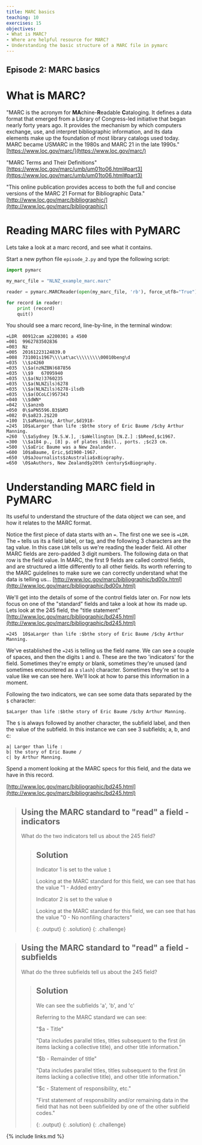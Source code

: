 ```yaml
---
title: MARC basics
teaching: 10
exercises: 15
objectives:
- What is MARC?
- Where are helpful resource for MARC?
- Understanding the basic structure of a MARC file in pymarc
---
```

## Episode 2: MARC basics

# What is MARC?

"MARC is the acronym for **MA**chine-**R**eadable **C**ataloging. It defines a data format that emerged from a Library of Congress-led initiative that began nearly forty years ago. It provides the mechanism by which computers exchange, use, and interpret bibliographic information, and its data elements make up the foundation of most library catalogs used today. MARC became USMARC in the 1980s and MARC 21 in the late 1990s."
[https://www.loc.gov/marc/](https://www.loc.gov/marc/)

"MARC Terms and Their Definitions"
[https://www.loc.gov/marc/umb/um01to06.html#part3](https://www.loc.gov/marc/umb/um01to06.html#part3)

"This online publication provides access to both the full and concise versions of the MARC 21 Format for Bibliographic Data." 
[http://www.loc.gov/marc/bibliographic/](http://www.loc.gov/marc/bibliographic/)


# Reading MARC files with PyMARC

Lets take a look at a marc record, and see what it contains. 

Start a new python file  <code>episode_2.py</code> and type the following script:

```Python
import pymarc

my_marc_file = "NLNZ_example_marc.marc"

reader = pymarc.MARCReader(open(my_marc_file, 'rb'), force_utf8="True") 

for record in reader:
	print (record)
	quit()
```

You should see a marc record, line-by-line, in the terminal window:
```
=LDR  00912cam a2200301 a 4500
=001  9962783502836
=003  Nz
=005  20161223124839.0
=008  731001s1967\\\\at\ac\\\\\\\\\00010beng\d
=035  \\$z4260
=035  \\$a(nzNZBN)687856
=035  \\$9   67095940
=035  \\$a(Nz)3760235
=035  \\$a(NLNZils)6278
=035  \\$a(NLNZils)6278-ilsdb
=035  \\$a(OCoLC)957343
=040  \\$dWN*
=042  \\$anznb
=050  0\$aPN5596.B3$bM3
=082  0\$a823.2$220
=100  1\$aManning, Arthur,$d1918-
=245  10$aLarger than life :$bthe story of Eric Baume /$cby Arthur Manning.
=260  \\$aSydney [N.S.W.], :$aWellington [N.Z.] :$bReed,$c1967.
=300  \\$a184 p., [8] p. of plates :$bill., ports. ;$c23 cm.
=500  \\$aEric Baume was a New Zealander.
=600  10$aBaume, Eric,$d1900-1967.
=650  \0$aJournalists$zAustralia$xBiography.
=650  \0$aAuthors, New Zealand$y20th century$xBiography. 
```

# Understanding MARC field in PyMARC 
Its useful to understand the structure of the data object we can see, and how it relates to the MARC format. 

Notice the first piece of data starts with an <code>=</code>. The first one we see is <code>=LDR</code>. The <code>=</code> tells us its a field label, or tag, and the following 3 characters are the tag value. In this case <code>LDR</code> tells us we're reading the leader field. All other MARC fields are zero-padded 3 digit numbers. The following data on that row is the field value. In MARC, the first 9 fields are called control fields, and are structured a little differently to all other fields. Its worth referring to the MARC guidelines to make sure we can correctly understand what the data is telling us...  [http://www.loc.gov/marc/bibliographic/bd00x.html](http://www.loc.gov/marc/bibliographic/bd00x.html)

We'll get into the details of some of the control fields later on. For now lets focus on one of the "standard" fields and take a look at how its made up. Lets look at the 245 field, the "title statement" [http://www.loc.gov/marc/bibliographic/bd245.html](http://www.loc.gov/marc/bibliographic/bd245.html)

```
=245  10$aLarger than life :$bthe story of Eric Baume /$cby Arthur Manning.
```

We've established the <code>=245</code> is telling us the field name. We can see a couple of spaces, and then the digits <code>1</code> and <code>0</code>. These are the two 'indicators' for the field. Sometimes they're empty or blank, sometimes they're unused (and sometimes encountered as a <code>slash</code>) character. Sometimes they're set to a value like we can see here. We'll look at how to parse this information in a moment. 

Following the two indicators, we can see some data thats separated by the <code>$</code> character:

```
$aLarger than life :$bthe story of Eric Baume /$cby Arthur Manning.
```

The <code>$</code> is always followed by another character, the subfield label, and then the value of the subfield. In this instance we can see 3 subfields; a, b, and c:

```
a| Larger than life :
b| the story of Eric Baume /
c| by Arthur Manning.
```

Spend a moment looking at the MARC specs for this field, and the data we have in this record. 

[http://www.loc.gov/marc/bibliographic/bd245.html](http://www.loc.gov/marc/bibliographic/bd245.html)


> ## Using the MARC standard to "read" a field - indicators
>
> What do the two indicators tell us about the 245 field?
>
>
> > ## Solution
> >
> >Indicator 1 is set to the value <code>1</code>
> >
> >Looking at the MARC standard for this field, we can see that has the value "1 - Added entry"
> >
> >
> >Indicator 2 is set to the value <code>0</code>
> >
> >Looking at the MARC standard for this field, we can see that has the value "0 - No nonfiling characters"
> >
> > {: .output}
> {: .solution}
{: .challenge}


> ## Using the MARC standard to "read" a field - subfields
>
> What do the three subfields tell us about the 245 field?
>
> > ## Solution
> >
> > We can see the subfields 'a', 'b', and 'c'
> >
> > Referring to the MARC standard we can see:
> >
> > "$a - Title"
> >
> > "Data includes parallel titles, titles subsequent to the first (in items lacking a collective title), and other title information."
> >
> >
> > "$b - Remainder of title"
> >
> > "Data includes parallel titles, titles subsequent to the first (in items lacking a collective title), and other title information."
> >
> >
> >  "$c - Statement of responsibility, etc."
> >
> > "First statement of responsibility and/or remaining data in the field that has not been subfielded by one of the other subfield codes."
> >
> > {: .output}
> {: .solution}
{: .challenge}


{% include links.md %}